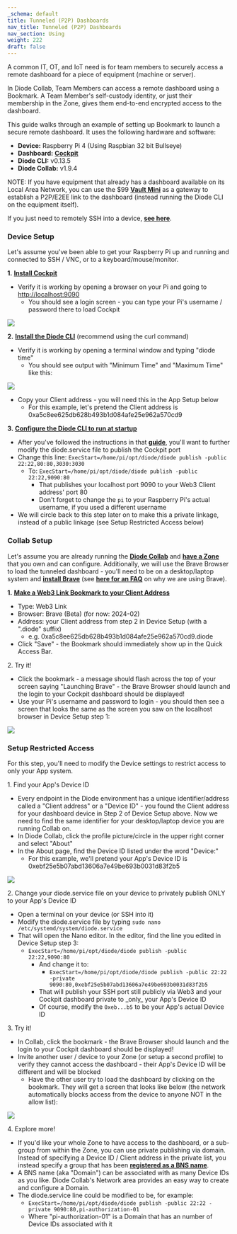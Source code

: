 ```yaml
---
_schema: default
title: Tunneled (P2P) Dashboards
nav_title: Tunneled (P2P) Dashboards
nav_section: Using
weight: 222
draft: false
---
```

A common IT, OT, and IoT need is for team members to securely access a remote dashboard for a piece of equipment (machine or server).

In Diode Collab, Team Members can access a remote dashboard using a Bookmark. A Team Member's self-custody identity, or just their membership in the Zone, gives them end-to-end encrypted access to the dashboard.

This guide walks through an example of setting up Bookmark to launch a secure remote dashboard. It uses the following hardware and software:

* **Device:** Raspberry Pi 4 (Using Raspbian 32 bit Bullseye)
* **Dashboard:** <a href="https://cockpit-project.org/" target="_blank" rel="noopener"><strong>Cockpit</strong></a>
* **Diode CLI:** v0.13.5
* **Diode Collab:** v1.9.4

NOTE: If you have equipment that already has a dashboard available on its Local Area Network, you can use the $99 <a href="https://diode.io/solutions/vault" target="_blank" rel="noopener"><strong>Vault Mini</strong></a> as a gateway to establish a P2P/E2EE link to the dashboard (instead running the Diode CLI on the equipment itself).

If you just need to remotely SSH into a device, <a href="https://cli.docs.diode.io/docs/using/remote-ssh/" target="_blank" rel="noopener"><strong>see here</strong></a>.

### **Device Setup**

Let's assume you've been able to get your Raspberry Pi up and running and connected to SSH / VNC, or to a keyboard/mouse/monitor.

**1\.** <a href="https://cockpit-project.org/running.html" target="_blank" rel="noopener"><strong>Install Cockpit</strong></a>

* Verify it is working by opening a browser on your Pi and going to [http://localhost:9090](http://localhost:9090)
  * You should see a login screen - you can type your Pi's username / password there to load Cockpit

![](/uploads/image-157.png)

**2\.** <a href="https://cli.docs.diode.io/docs/" target="_blank" rel="noopener"><strong>Install the Diode CLI</strong></a> (recommend using the curl command)

* Verify it is working by opening a terminal window and typing "diode time"
  * You should see output with "Minimum Time" and "Maximum Time" like this:

![](/uploads/image-158.png)

* Copy your Client address - you will need this in the App Setup below
  * For this example, let's pretend the Client address is 0xa5c8ee625db628b493b1d084afe25e962a570cd9

**3\.** <a href="https://cli.docs.diode.io/raspberry-pi/start-diode-on-boot/" target="_blank" rel="noopener"><strong>Configure the Diode CLI to run at startup</strong></a>

* After you've followed the instructions in that <a href="https://cli.docs.diode.io/raspberry-pi/start-diode-on-boot/" target="_blank" rel="noopener"><strong>guide</strong></a>, you'll want to further modify the diode.service file to publish the Cockpit port
* Change this line: `ExecStart=/home/pi/opt/diode/diode publish -public 22:22,80:80,3030:3030`
  * To: `ExecStart=/home/pi/opt/diode/diode publish -public 22:22,9090:80`
    * That publishes your localhost port 9090 to your Web3 Client address' port 80
    * Don't forget to change the `pi` to your Raspberry Pi's actual username, if you used a different username
* We will circle back to this step later on to make this a private linkage, instead of a public linkage (see Setup Restricted Access below)

### **Collab Setup**

Let's assume you are already running the <a href="https://diode.io/download#app" target="_blank" rel="noopener"><strong>Diode Collab</strong></a> and <a href="https://app.docs.diode.io/docs/using/create-a-zone/" target="_blank" rel="noopener"><strong>have a Zone</strong></a> that you own and can configure. Additionally, we will use the Brave Browser to load the tunneled dashboard - you'll need to be on a desktop/laptop system and <a href="https://brave.com/" target="_blank" rel="noopener"><strong>install Brave</strong></a> (see <a href="https://app.docs.diode.io/docs/faq/why-does-the-diode-app-use-the-brave-browser-for-some-bookmarks/" target="_blank" rel="noopener"><strong>here for an FAQ</strong></a> on why we are using Brave).

**1\.** <a href="https://app.docs.diode.io/docs/features/diode-bookmarks/" target="_blank" rel="noopener"><strong>Make a Web3 Link Bookmark to your Client Address</strong></a>

* Type: Web3 Link
* Browser: Brave (Beta) (for now: 2024-02)
* Address: your Client address from step 2 in Device Setup (with a ".diode" suffix)
  * e.g. 0xa5c8ee625db628b493b1d084afe25e962a570cd9.diode
* Click "Save" - the Bookmark should immediately show up in the Quick Access Bar.

2\. Try it!

* Click the bookmark - a message should flash across the top of your screen saying "Launching Brave" - the Brave Browser should launch and the login to your Cockpit dashboard should be displayed!
* Use your Pi's username and password to login - you should then see a screen that looks the same as the screen you saw on the localhost browser in Device Setup step 1:

![](/uploads/image-159.png)

### **Setup Restricted Access**

For this step, you'll need to modify the Device settings to restrict access to only your App system.

1\. Find your App's Device ID

* Every endpoint in the Diode environment has a unique identifier/address called a "Client address" or a "Device ID" - you found the Client address for your dashboard device in Step 2 of Device Setup above. Now we need to find the same identifier for your desktop/laptop device you are running Collab on.
* In Diode Collab, click the profile picture/circle in the upper right corner and select "About"
* In the About page, find the Device ID listed under the word "Device:"
  * For this example, we'll pretend your App's Device ID is 0xebf25e5b07abd13606a7e49be693b0031d83f2b5

![](/uploads/image-160.png)

2\. Change your diode.service file on your device to privately publish ONLY to your App's Device ID

* Open a terminal on your device (or SSH into it)
* Modify the diode.service file by typing `sudo nano /etc/systemd/system/diode.service`
* That will open the Nano editor. In the editor, find the line you edited in Device Setup step 3:
  * `ExecStart=/home/pi/opt/diode/diode publish -public 22:22,9090:80`
    * And change it to:
      * `ExecStart=/home/pi/opt/diode/diode publish -public 22:22 -private 9090:80,0xebf25e5b07abd13606a7e49be693b0031d83f2b5`
    * That will publish your SSH port still publicly via Web3 and your Cockpit dashboard private to \_only\_ your App's Device ID
    * Of course, modify the `0xeb...b5` to be your App's actual Device ID

3\. Try it!

* In Collab, click the bookmark - the Brave Browser should launch and the login to your Cockpit dashboard should be displayed!
* Invite another user / device to your Zone (or setup a second profile) to verify they cannot access the dashboard - their App's Device ID will be different and will be blocked
  * Have the other user try to load the dashboard by clicking on the bookmark. They will get a screen that looks like below (the network automatically blocks access from the device to anyone NOT in the allow list):

![](/uploads/image-161.png)

4\. Explore more!

* If you'd like your whole Zone to have access to the dashboard, or a sub-group from within the Zone, you can use private publishing via domain. Instead of specifying a Device ID / Client address in the private list, you instead specify a group that has been <a href="https://network.docs.diode.io/docs/faq/what-is-bns/" target="_blank" rel="noopener"><strong>registered as a BNS name</strong></a>.
* A BNS name (aka "Domain") can be associated with as many Device IDs as you like. Diode Collab's Network area provides an easy way to create and configure a Domain.
* The diode.service line could be modified to be, for example:
  * `ExecStart=/home/pi/opt/diode/diode publish -public 22:22 -private 9090:80,pi-authorization-01`
  * Where "pi-authorization-01" is a Domain that has an number of Device IDs associated with it
